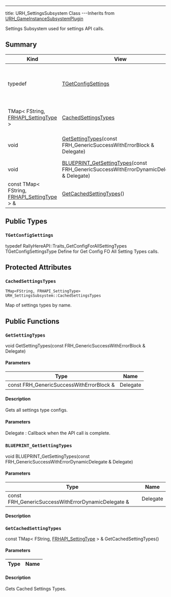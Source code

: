 ---
title: URH_SettingsSubsystem Class
---Inherits from [URH_GameInstanceSubsystemPlugin](/unreal-plugins/all/classurh__gameinstancesubsystemplugin/#classURH__GameInstanceSubsystemPlugin)

Settings Subsystem used for settings API calls.

## Summary
| Kind | View | Description |
|------|------|-------------|
|typedef|[TGetConfigSettings](/unreal-plugins/all/classurh__settingssubsystem/#classURH__SettingsSubsystem_1a38cbf40b30111c905cd3926ac5c9d368)|Type Define for Get Config FO All Setting Types calls.|
|TMap< FString, [FRHAPI_SettingType](/unreal-plugins/all/structfrhapi__settingtype/#structFRHAPI__SettingType) >|[CachedSettingsTypes](/unreal-plugins/all/classurh__settingssubsystem/#classURH__SettingsSubsystem_1ab978c2c24f56b7723acdc0c5fb7264d5)|Map of settings types by name.|
|void|[GetSettingTypes](/unreal-plugins/all/classurh__settingssubsystem/#classURH__SettingsSubsystem_1a9baeabf8f6c627f0aeb372d167860dbb)(const FRH_GenericSuccessWithErrorBlock & Delegate)|Gets all settings type configs.|
|void|[BLUEPRINT_GetSettingTypes](/unreal-plugins/all/classurh__settingssubsystem/#classURH__SettingsSubsystem_1ae8e69830b7e041fd446fbf264d13d6ab)(const FRH_GenericSuccessWithErrorDynamicDelegate & Delegate)||
|const TMap< FString, [FRHAPI_SettingType](/unreal-plugins/all/structfrhapi__settingtype/#structFRHAPI__SettingType) > &|[GetCachedSettingTypes](/unreal-plugins/all/classurh__settingssubsystem/#classURH__SettingsSubsystem_1abb85d55eef809317eec10c4389832e19)()|Gets Cached Settings Types.|
## Public Types



### `TGetConfigSettings` <a id="classURH__SettingsSubsystem_1a38cbf40b30111c905cd3926ac5c9d368"></a>

typedef RallyHereAPI::Traits_GetConfigForAllSettingTypes TGetConfigSettingsType Define for Get Config FO All Setting Types calls.





## Protected Attributes



### `CachedSettingsTypes` <a id="classURH__SettingsSubsystem_1ab978c2c24f56b7723acdc0c5fb7264d5"></a>

`TMap<FString, FRHAPI_SettingType> URH_SettingsSubsystem::CachedSettingsTypes`

Map of settings types by name.





## Public Functions



### `GetSettingTypes` <a id="classURH__SettingsSubsystem_1a9baeabf8f6c627f0aeb372d167860dbb"></a>

void GetSettingTypes(const FRH_GenericSuccessWithErrorBlock & Delegate)

#### Parameters

| Type | Name |
|------|------|
|const FRH_GenericSuccessWithErrorBlock &|Delegate|

#### Description

Gets all settings type configs.


#### Parameters

Delegate
: Callback when the API call is complete. 



### `BLUEPRINT_GetSettingTypes` <a id="classURH__SettingsSubsystem_1ae8e69830b7e041fd446fbf264d13d6ab"></a>

void BLUEPRINT_GetSettingTypes(const FRH_GenericSuccessWithErrorDynamicDelegate & Delegate)

#### Parameters

| Type | Name |
|------|------|
|const FRH_GenericSuccessWithErrorDynamicDelegate &|Delegate|

#### Description






### `GetCachedSettingTypes` <a id="classURH__SettingsSubsystem_1abb85d55eef809317eec10c4389832e19"></a>

const TMap< FString, [FRHAPI_SettingType](/unreal-plugins/all/structfrhapi__settingtype/#structFRHAPI__SettingType) > & GetCachedSettingTypes()

#### Parameters

| Type | Name |
|------|------|

#### Description

Gets Cached Settings Types.





